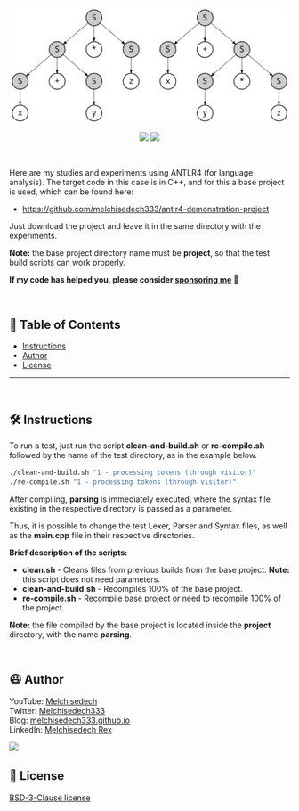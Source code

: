 <p align='center'>
    <img src="extras/images/Parse_Tree_Derivations.svg" width="500" >
</p>

<p align="center">
    <img src="https://img.shields.io/github/languages/count/melchisedech333/antlr4-experiments?style=for-the-badge" >
    <img src="https://img.shields.io/github/repo-size/melchisedech333/antlr4-experiments?style=for-the-badge" >
</p>

<br>

Here are my studies and experiments using ANTLR4 (for language analysis). The target code in this case is in C++, and for this a base project is used, which can be found here:

- https://github.com/melchisedech333/antlr4-demonstration-project

Just download the project and leave it in the same directory with the experiments.

<b>Note:</b> the base project directory name must be <b>project</b>, so that the test build scripts can work properly.

**If my code has helped you, please consider [sponsoring me](https://github.com/sponsors/melchisedech333) :blue_heart:** 

<br>

:bookmark_tabs: Table of Contents
-----
* [Instructions](#hammer_and_wrench-instructions)
* [Author](#smiley-author)
* [License](#scroll-license)
-----

<br>

:hammer_and_wrench: Instructions
---

To run a test, just run the script <b>clean-and-build.sh</b> or <b>re-compile.sh</b> followed by the name of the test directory, as in the example below.

```bash
./clean-and-build.sh "1 - processing tokens (through visitor)"
./re-compile.sh "1 - processing tokens (through visitor)"
```

After compiling, <b>parsing</b> is immediately executed, where the syntax file existing in the respective directory is passed as a parameter.

Thus, it is possible to change the test Lexer, Parser and Syntax files, as well as the <b>main.cpp</b> file in their respective directories.

<b>Brief description of the scripts:</b>
- <b>clean.sh</b> - Cleans files from previous builds from the base project. <b>Note:</b> this script does not need parameters.
- <b>clean-and-build.sh</b> - Recompiles 100% of the base project.
- <b>re-compile.sh</b> - Recompile base project or need to recompile 100% of the project.

<b>Note:</b> the file compiled by the base project is located inside the <b>project</b> directory, with the name <b>parsing</b>.

<br>

:smiley: Author
---

YouTube: [Melchisedech](https://www.youtube.com/channel/UC4Sh4wxncr5arnydpUfWPKw)<br>
Twitter: [Melchisedech333](https://twitter.com/Melchisedech333)<br>
Blog: [melchisedech333.github.io](https://melchisedech333.github.io/)<br>
LinkedIn: [Melchisedech Rex](https://www.linkedin.com/in/melchisedech-rex-724152235/)

<img src="https://github.com/melchisedech333.png?size=200" height="100" />

<br>

:scroll: License
---

[ BSD-3-Clause license](./LICENSE.txt)


